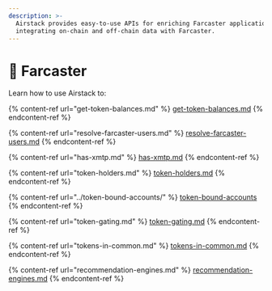 ```yaml
---
description: >-
  Airstack provides easy-to-use APIs for enriching Farcaster applications and
  integrating on-chain and off-chain data with Farcaster.
---
```


# 💜 Farcaster

Learn how to use Airstack to:

{% content-ref url="get-token-balances.md" %}
[get-token-balances.md](get-token-balances.md)
{% endcontent-ref %}

{% content-ref url="resolve-farcaster-users.md" %}
[resolve-farcaster-users.md](resolve-farcaster-users.md)
{% endcontent-ref %}

{% content-ref url="has-xmtp.md" %}
[has-xmtp.md](has-xmtp.md)
{% endcontent-ref %}

{% content-ref url="token-holders.md" %}
[token-holders.md](token-holders.md)
{% endcontent-ref %}

{% content-ref url="../token-bound-accounts/" %}
[token-bound-accounts](../token-bound-accounts/)
{% endcontent-ref %}

{% content-ref url="token-gating.md" %}
[token-gating.md](token-gating.md)
{% endcontent-ref %}

{% content-ref url="tokens-in-common.md" %}
[tokens-in-common.md](tokens-in-common.md)
{% endcontent-ref %}

{% content-ref url="recommendation-engines.md" %}
[recommendation-engines.md](recommendation-engines.md)
{% endcontent-ref %}

